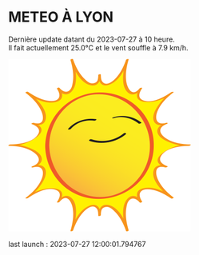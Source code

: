 # METEO À LYON

Dernière update datant du 2023-07-27 à 10 heure.  
Il fait actuellement 25.0°C et le vent souffle à 7.9 km/h.      

![](./.github/sun.png)

last launch : 2023-07-27 12:00:01.794767
